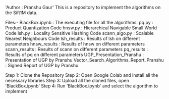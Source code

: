 'Author : Pranshu Gaur'
This is a repository to implement the algorithms on the Sift1M data.

Files:-
BlackBox.ipynb : The executing file for all the algorithms.
pq.py : Product Quantization Code
hnsw.py : Hierarchical Navigable Small World Code
lsh.py : Locality Sensitive Hashing Code
scann_algo.py : Scalable Nearest Neighbours Code
lsh_results : Results of lsh on different parameters
hnsw_results : Results of hnsw on different parameters
scann_results : Results of scann on different parameters
pq_results : Results of pq on different parameters
UGP_Presentation_Pranshu : Presentation of UGP by Pranshu
Vector_Search_Algorithms_Report_Pranshu : Signed Report of UGP by Pranshu

Step 1: Clone the Repository
Step 2: Open Google Colab and install all the necessary libraries
Step 3: Upload all the cloned files, open 'BlackBox.ipynb'
Step 4: Run 'BlackBox.ipynb' and select the algorithm to implement